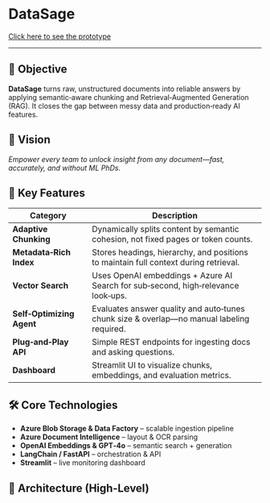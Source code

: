 # DataSage

[Click here to see the prototype](https://arthurgab03.github.io/project-datasage/)

---

## 🚀 Objective
**DataSage** turns raw, unstructured documents into reliable answers by applying semantic‑aware chunking and Retrieval‑Augmented Generation (RAG). It closes the gap between messy data and production‑ready AI features.

## 🌟 Vision
*Empower every team to unlock insight from any document—fast, accurately, and without ML PhDs.*

## 🔑 Key Features
| Category | Description |
| --- | --- |
| **Adaptive Chunking** | Dynamically splits content by semantic cohesion, not fixed pages or token counts. |
| **Metadata‑Rich Index** | Stores headings, hierarchy, and positions to maintain full context during retrieval. |
| **Vector Search** | Uses OpenAI embeddings + Azure AI Search for sub‑second, high‑relevance look‑ups. |
| **Self‑Optimizing Agent** | Evaluates answer quality and auto‑tunes chunk size & overlap—no manual labeling required. |
| **Plug‑and‑Play API** | Simple REST endpoints for ingesting docs and asking questions. |
| **Dashboard** | Streamlit UI to visualize chunks, embeddings, and evaluation metrics. |

## 🛠️ Core Technologies
- **Azure Blob Storage & Data Factory** – scalable ingestion pipeline  
- **Azure Document Intelligence** – layout & OCR parsing  
- **OpenAI Embeddings & GPT‑4o** – semantic search + generation  
- **LangChain / FastAPI** – orchestration & API  
- **Streamlit** – live monitoring dashboard

## 📐 Architecture (High‑Level)
